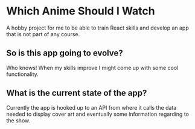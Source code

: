 # Which Anime Should I Watch

A hobby project for me to be able to train React skills and develop an app that is not part of any course.

## So is this app going to evolve?

Who knows! When my skills improve I might come up with some cool functionality.

## What is the current state of the app?

Currently the app is hooked up to an API from where it calls the data needed to display cover art and eventually some information regarding to the show.
